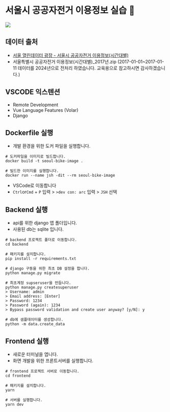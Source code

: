 # 서울시 공공자전거 이용정보 실습 :bicyclist: 

![](https://blog.kakaocdn.net/dn/32N09/btqwOA4U9in/uNZIaP2L8af84EnJS6KxF1/img.png)

## 데이터 출처

- [서울 열린데이터 광장 - 서울시 공공자전거 이용정보(시간대별)](http://data.seoul.go.kr/dataList/OA-15245/F/1/datasetView.do#)
- 서울특별시 공공자전거 이용정보(시간대별)_2017년.zip
  (2017-01-01~2017-01-11 데이터를 2024년으로 전처리 하였습니다. 교육용으로 참고하시면 감사하겠습니다.)


## VSCODE 익스텐션

- Remote Development
- Vue Language Features (Volar)
- Django


## Dockerfile 실행

- 개발 환경을 위한 도커 파일을 실행합니다.

```shell
# 도커파일을 이미지로 빌드합니다.
docker build -t seoul-bike-image .

# 빌드한 이미지를 실행합니다.
docker run --name jsh -dit --rm seoul-bike-image
```

- VSCode로 이동합니다
- `Ctrl`or`Cmd` + `P` 입력 > `>dev con: arc` 입력 > `JSH` 선택


## Backend 실행

- api를 위한 django 앱 폴더입니다.
- 사용된 db는 sqlite 입니다.

```shell
# backend 프로젝트 폴더로 이동합니다.
cd backend

# 패키지를 설치합니다.
pip install -r requirements.txt

# django 구동을 위한 최초 DB 설정을 합니다.
python manage.py migrate

# 최초계정 supseruser을 만듭니다.
python manage.py createsuperuser
> Username: admin
> Email address: [Enter]
> Password: 1234
> Password (again): 1234
> Bypass password validation and create user anyway? [y/N]: y

# db에 샘플데이터를 생성합니다.
python -m data.create_data
```



## Frontend 실행

- 새로운 터미널을 엽니다.
- 화면 개발을 위한 프론트서버를 실행합니다.

```shell
# frontend 프로젝트 서버로 이동합니다.
cd frontend

# 패키지를 설치합니다.
yarn

# 서버를 실행합니다.
yarn dev
```